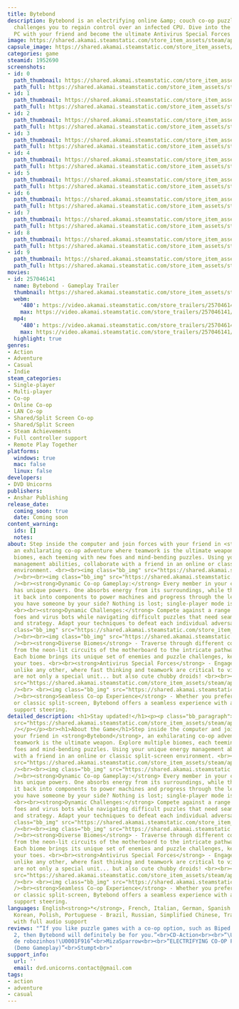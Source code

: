 ```yaml
---
title: Bytebond
description: Bytebond is an electrifying online &amp; couch co-op puzzle game that
  challenges you to regain control over an infected CPU. Dive into the heart of a
  PC with your friend and become the ultimate Antivirus Special Forces duo.
image: https://shared.akamai.steamstatic.com/store_item_assets/steam/apps/1952690/header.jpg?t=1733906780
capsule_image: https://shared.akamai.steamstatic.com/store_item_assets/steam/apps/1952690/capsule_231x87.jpg?t=1733906780
categories: game
steamid: 1952690
screenshots:
- id: 0
  path_thumbnail: https://shared.akamai.steamstatic.com/store_item_assets/steam/apps/1952690/ss_1090edc56827558aaf0c73af171484010dc2aba3.600x338.jpg?t=1733906780
  path_full: https://shared.akamai.steamstatic.com/store_item_assets/steam/apps/1952690/ss_1090edc56827558aaf0c73af171484010dc2aba3.1920x1080.jpg?t=1733906780
- id: 1
  path_thumbnail: https://shared.akamai.steamstatic.com/store_item_assets/steam/apps/1952690/ss_50e21431791bbcca9e874d0ae2380c0b4d841c9c.600x338.jpg?t=1733906780
  path_full: https://shared.akamai.steamstatic.com/store_item_assets/steam/apps/1952690/ss_50e21431791bbcca9e874d0ae2380c0b4d841c9c.1920x1080.jpg?t=1733906780
- id: 2
  path_thumbnail: https://shared.akamai.steamstatic.com/store_item_assets/steam/apps/1952690/ss_6a7c1bf7dbef2ae2ee706dcc1c58f8cbe42eca9a.600x338.jpg?t=1733906780
  path_full: https://shared.akamai.steamstatic.com/store_item_assets/steam/apps/1952690/ss_6a7c1bf7dbef2ae2ee706dcc1c58f8cbe42eca9a.1920x1080.jpg?t=1733906780
- id: 3
  path_thumbnail: https://shared.akamai.steamstatic.com/store_item_assets/steam/apps/1952690/ss_6493e33f65aa3686c49ed8d6708ddfdf07a3abcd.600x338.jpg?t=1733906780
  path_full: https://shared.akamai.steamstatic.com/store_item_assets/steam/apps/1952690/ss_6493e33f65aa3686c49ed8d6708ddfdf07a3abcd.1920x1080.jpg?t=1733906780
- id: 4
  path_thumbnail: https://shared.akamai.steamstatic.com/store_item_assets/steam/apps/1952690/ss_d0b3699142dbc06ee5846256599cf39b87d9f890.600x338.jpg?t=1733906780
  path_full: https://shared.akamai.steamstatic.com/store_item_assets/steam/apps/1952690/ss_d0b3699142dbc06ee5846256599cf39b87d9f890.1920x1080.jpg?t=1733906780
- id: 5
  path_thumbnail: https://shared.akamai.steamstatic.com/store_item_assets/steam/apps/1952690/ss_c8998c3207df127c6503771ba7f254d99fb5b736.600x338.jpg?t=1733906780
  path_full: https://shared.akamai.steamstatic.com/store_item_assets/steam/apps/1952690/ss_c8998c3207df127c6503771ba7f254d99fb5b736.1920x1080.jpg?t=1733906780
- id: 6
  path_thumbnail: https://shared.akamai.steamstatic.com/store_item_assets/steam/apps/1952690/ss_280fa8c86a72f663c5b591fbce1fb4c27b2316b2.600x338.jpg?t=1733906780
  path_full: https://shared.akamai.steamstatic.com/store_item_assets/steam/apps/1952690/ss_280fa8c86a72f663c5b591fbce1fb4c27b2316b2.1920x1080.jpg?t=1733906780
- id: 7
  path_thumbnail: https://shared.akamai.steamstatic.com/store_item_assets/steam/apps/1952690/ss_0d0fa848b2b4e7036aedfe8dbeaf396eb9d079ab.600x338.jpg?t=1733906780
  path_full: https://shared.akamai.steamstatic.com/store_item_assets/steam/apps/1952690/ss_0d0fa848b2b4e7036aedfe8dbeaf396eb9d079ab.1920x1080.jpg?t=1733906780
- id: 8
  path_thumbnail: https://shared.akamai.steamstatic.com/store_item_assets/steam/apps/1952690/ss_bed078cc08731da54a1304e6cb4c74eddeba8314.600x338.jpg?t=1733906780
  path_full: https://shared.akamai.steamstatic.com/store_item_assets/steam/apps/1952690/ss_bed078cc08731da54a1304e6cb4c74eddeba8314.1920x1080.jpg?t=1733906780
- id: 9
  path_thumbnail: https://shared.akamai.steamstatic.com/store_item_assets/steam/apps/1952690/ss_c2df27f241930644f3d4864e3ac71eba680a3880.600x338.jpg?t=1733906780
  path_full: https://shared.akamai.steamstatic.com/store_item_assets/steam/apps/1952690/ss_c2df27f241930644f3d4864e3ac71eba680a3880.1920x1080.jpg?t=1733906780
movies:
- id: 257046141
  name: Bytebond - Gameplay Trailer
  thumbnail: https://shared.akamai.steamstatic.com/store_item_assets/steam/apps/257046141/movie.293x165.jpg?t=1723629021
  webm:
    '480': https://video.akamai.steamstatic.com/store_trailers/257046141/movie480_vp9.webm?t=1723629021
    max: https://video.akamai.steamstatic.com/store_trailers/257046141/movie_max_vp9.webm?t=1723629021
  mp4:
    '480': https://video.akamai.steamstatic.com/store_trailers/257046141/movie480.mp4?t=1723629021
    max: https://video.akamai.steamstatic.com/store_trailers/257046141/movie_max.mp4?t=1723629021
  highlight: true
genres:
- Action
- Adventure
- Casual
- Indie
steam_categories:
- Single-player
- Multi-player
- Co-op
- Online Co-op
- LAN Co-op
- Shared/Split Screen Co-op
- Shared/Split Screen
- Steam Achievements
- Full controller support
- Remote Play Together
platforms:
  windows: true
  mac: false
  linux: false
developers:
- DVD Unicorns
publishers:
- Anshar Publishing
release_date:
  coming_soon: true
  date: Coming soon
content_warning:
  ids: []
  notes:
about: Step inside the computer and join forces with your friend in <strong>Bytebond</strong>,
  an exhilarating co-op adventure where teamwork is the ultimate weapon. Explore multiple
  biomes, each teeming with new foes and mind-bending puzzles. Using your unique energy
  management abilities, collaborate with a friend in an online or classic split-screen
  environment. <br><br><img class="bb_img" src="https://shared.akamai.steamstatic.com/store_item_assets/steam/apps/1952690/extras/gameplay.gif?t=1733906780"
  /><br><br><img class="bb_img" src="https://shared.akamai.steamstatic.com/store_item_assets/steam/apps/1952690/extras/puzzles.png?t=1733906780"
  /><br><strong>Dynamic Co-op Gameplay:</strong> Every member in your co-op party
  has unique powers. One absorbs energy from its surroundings, while the other converts
  it back into components to power machines and progress through the levels. Don't
  you have someone by your side? Nothing is lost; single-player mode is also there!
  <br><br><strong>Dynamic Challenges:</strong> Compete against a range of digital
  foes and virus bots while navigating difficult puzzles that need seamless teamwork
  and strategy. Adapt your techniques to defeat each individual adversary. <br><br><img
  class="bb_img" src="https://shared.akamai.steamstatic.com/store_item_assets/steam/apps/1952690/extras/cube.gif?t=1733906780"
  /><br><br><img class="bb_img" src="https://shared.akamai.steamstatic.com/store_item_assets/steam/apps/1952690/extras/inside_pc.png?t=1733906780"
  /><br><strong>Diverse Biomes</strong> - Traverse through different computer components,
  from the neon-lit circuits of the motherboard to the intricate pathways of the CPU.
  Each biome brings its unique set of enemies and puzzle challenges, keeping you on
  your toes. <br><br><strong>Antivirus Special Forces</strong> - Engage on an operation
  unlike any other, where fast thinking and teamwork are critical to victory. You
  are not only a special unit... but also cute chubby droids! <br><br><img class="bb_img"
  src="https://shared.akamai.steamstatic.com/store_item_assets/steam/apps/1952690/extras/sections.gif?t=1733906780"
  /><br> <br><img class="bb_img" src="https://shared.akamai.steamstatic.com/store_item_assets/steam/apps/1952690/extras/tandem.png?t=1733906780"
  /><br><strong>Seamless Co-op Experience</strong> - Whether you prefer online play
  or classic split-screen, Bytebond offers a seamless experience with a controller
  support steering.
detailed_description: <h1>Stay updated!</h1><p><p class="bb_paragraph"><img class="bb_img"
  src="https://shared.akamai.steamstatic.com/store_item_assets/steam/apps/1952690/extras/BYTEBOND.png?t=1733906780"
  /></p></p><br><h1>About the Game</h1>Step inside the computer and join forces with
  your friend in <strong>Bytebond</strong>, an exhilarating co-op adventure where
  teamwork is the ultimate weapon. Explore multiple biomes, each teeming with new
  foes and mind-bending puzzles. Using your unique energy management abilities, collaborate
  with a friend in an online or classic split-screen environment. <br><br><img class="bb_img"
  src="https://shared.akamai.steamstatic.com/store_item_assets/steam/apps/1952690/extras/gameplay.gif?t=1733906780"
  /><br><br><img class="bb_img" src="https://shared.akamai.steamstatic.com/store_item_assets/steam/apps/1952690/extras/puzzles.png?t=1733906780"
  /><br><strong>Dynamic Co-op Gameplay:</strong> Every member in your co-op party
  has unique powers. One absorbs energy from its surroundings, while the other converts
  it back into components to power machines and progress through the levels. Don't
  you have someone by your side? Nothing is lost; single-player mode is also there!
  <br><br><strong>Dynamic Challenges:</strong> Compete against a range of digital
  foes and virus bots while navigating difficult puzzles that need seamless teamwork
  and strategy. Adapt your techniques to defeat each individual adversary. <br><br><img
  class="bb_img" src="https://shared.akamai.steamstatic.com/store_item_assets/steam/apps/1952690/extras/cube.gif?t=1733906780"
  /><br><br><img class="bb_img" src="https://shared.akamai.steamstatic.com/store_item_assets/steam/apps/1952690/extras/inside_pc.png?t=1733906780"
  /><br><strong>Diverse Biomes</strong> - Traverse through different computer components,
  from the neon-lit circuits of the motherboard to the intricate pathways of the CPU.
  Each biome brings its unique set of enemies and puzzle challenges, keeping you on
  your toes. <br><br><strong>Antivirus Special Forces</strong> - Engage on an operation
  unlike any other, where fast thinking and teamwork are critical to victory. You
  are not only a special unit... but also cute chubby droids! <br><br><img class="bb_img"
  src="https://shared.akamai.steamstatic.com/store_item_assets/steam/apps/1952690/extras/sections.gif?t=1733906780"
  /><br> <br><img class="bb_img" src="https://shared.akamai.steamstatic.com/store_item_assets/steam/apps/1952690/extras/tandem.png?t=1733906780"
  /><br><strong>Seamless Co-op Experience</strong> - Whether you prefer online play
  or classic split-screen, Bytebond offers a seamless experience with a controller
  support steering.
languages: English<strong>*</strong>, French, Italian, German, Spanish - Spain, Japanese,
  Korean, Polish, Portuguese - Brazil, Russian, Simplified Chinese, Traditional Chinese<br><strong>*</strong>languages
  with full audio support
reviews: "“If you like puzzle games with a co-op option, such as Biped or Unravel
  2, then Bytebond will definitely be for you.”<br>CD-Action<br><br>“\U0001F916joguinho
  de robozinhos!\U0001F916”<br>MizaSparrow<br><br>“ELECTRIFYING CO-OP PUZZLES! - Bytebond
  (Demo Gameplay)”<br>Stumpt<br>"
support_info:
  url: ''
  email: dvd.unicorns.contact@gmail.com
tags:
- action
- adventure
- casual
---
```



